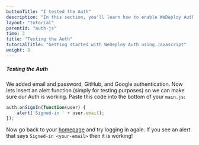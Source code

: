 ```yaml
---
buttonTitle: "I tested the Auth"
description: "In this section, you'll learn how to enable WeDeploy Auth on your application."
layout: "tutorial"
parentId: "auth-js"
time: 3
title: "Testing the Auth"
tutorialTitle: "Getting started with WeDeploy Auth using Javascript"
weight: 8
---
```


##### Testing the Auth

We added email and password, GitHub, and Google authentication. Now lets insert an alert function (simply for testing purposes) so we can make sure our Auth is working. Paste this code into the bottom of your `main.js`:

```javascript
auth.onSignIn(function(user) {
	alert('Signed-in ' + user.email);
});
```

Now go back to your [homepage](http://tutorial-auth-js.wedeploy.me) and try logging in again. If you see an alert that says `Signed-in <your-email>` then it is working! 


      

